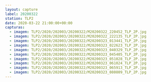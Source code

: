 ```yaml
---
layout: capture
label: 20200322
station: TLP2
date: 2020-03-22 21:00:00+00:00
capturas:
  - imagem: TLP2/2020/202003/20200322/M20200322_220452_TLP_2P.jpg
  - imagem: TLP2/2020/202003/20200322/M20200322_222135_TLP_2P.jpg
  - imagem: TLP2/2020/202003/20200322/M20200323_013441_TLP_2P.jpg
  - imagem: TLP2/2020/202003/20200322/M20200323_022623_TLP_2P.jpg
  - imagem: TLP2/2020/202003/20200322/M20200323_040329_TLP_2P.jpg
  - imagem: TLP2/2020/202003/20200322/M20200323_045405_TLP_2P.jpg
  - imagem: TLP2/2020/202003/20200322/M20200323_051028_TLP_2P.jpg
  - imagem: TLP2/2020/202003/20200322/M20200323_061024_TLP_2P.jpg
  - imagem: TLP2/2020/202003/20200322/M20200323_065913_TLP_2P.jpg
  - imagem: TLP2/2020/202003/20200322/M20200323_080809_TLP_2P.jpg
---
```

